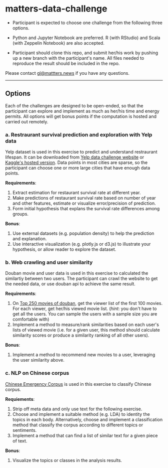 # matters-data-challenge

* Participant is expected to choose one challenge from the following three options. 

* Python and Jupyter Notebook are preferred. R (with RStudio) and Scala (with Zeppelin Notebook) are also accepted.

* Participant should clone this repo, and submit her/his work by pushing up a new branch with the participant's name. All files needed to reproduce the result should be included in the repo.

Please contact gl@mattters.news if you have any questions.

---


## Options

Each of the challenges are designed to be open-ended, so that the participant can explore and implement as much as her/his time and energy permits. All options will get bonus points if the computation is hosted and carried out remotely.

### a. Restraurant survival prediction and exploration with Yelp data

Yelp dataset is used in this exercise to predict and understand restraurant lifespan. It can be downloaded from [Yelp data challenge website](https://www.yelp.com/dataset) or [Kaggle's hosted version](https://www.kaggle.com/yelp-dataset/yelp-dataset). Data points in most cities are sparse, so the participant can choose one or more large cities that have enough data points.

**Requirements**:

1. Extract estimation for restaurant survival rate at different year.
2. Make predictions of restaurant survival rate based on number of year and other features, estimate or visualize error/precision of prediction.
3. Form initial hypothesis that explans the survival rate differences among groups.

**Bonus**:

1. Use external datasets (e.g. population density) to help the prediction and explanation.
2. Use interactive visualization (e.g. plotly.js or d3.js) to illustrate your hypothesis, or allow reader to explore the dataset.

### b. Web crawling and user similarity

Douban movie and user data is used in this exercise to calculated the similartiy between two users. The participant can crawl the website to get the needed data, or use douban api to achieve the same result.

**Requirements**:

1. On [Top 250 movies of douban](https://movie.douban.com/top250), get the viewer list of the first 100 movies. For each viewer, get her/his viewed movie list. (_hint_: you don't have to get all the users. You can sample the users with a sample size you are comfortable with)
2. Implement a method to measure/rank similarities based on each user's lists of viewed movie (i.e. for a given user, this method should calculate similarity scores or produce a similarity ranking of all other users). 

**Bonus**:
1. Implement a method to recommend new movies to a user, leveraging the user similarity above.

### c. NLP on Chinese corpus

[Chinese Emergency Corpus](https://github.com/shijiebei2009/CEC-Corpus) is used in this exercise to classify Chinese corpus.

**Requiements**:
1. Strip off meta data and only use text for the following exercise.
2. Choose and implement a suitable method (e.g. LDA) to identity the topics in each body. Alternatively, choose and implement a classification method that classify the corpus according to different topics or sentiments.
3. Implement a method that can find a list of similar text for a given piece of text.

**Bonus**:
1. Visualize the topics or classes in the analysis results.

